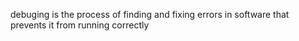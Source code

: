 debuging is the process of finding and fixing errors in software that prevents it from running correctly
